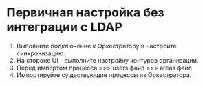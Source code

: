 # Первичная настройка без интеграции с LDAP

1. Выполните подключение к Оркестратору и настройте синхронизацию.
1. На стороне UI - выполните настройку контуров организации.
1. Перед импортом процесса >>> users файл >>> areas файл
1. Импортируйте существующие процессы из Оркестратора.
